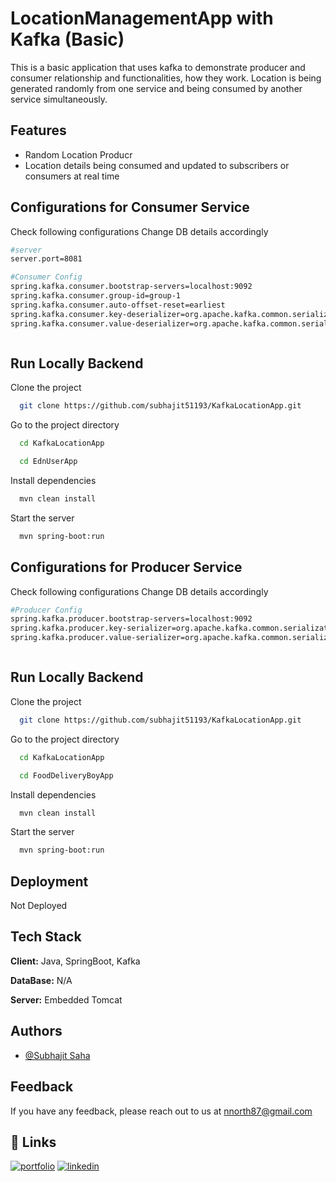 
# LocationManagementApp with Kafka (Basic)

This is a basic application that uses kafka to demonstrate producer and consumer relationship and functionalities, how they work.
Location is being generated randomly from one service and being consumed by another service simultaneously.


## Features

- Random Location Producr
- Location details being consumed and updated to subscribers or consumers at real time

## Configurations for Consumer Service

Check following configurations Change DB details accordingly

```bash
#server
server.port=8081

#Consumer Config
spring.kafka.consumer.bootstrap-servers=localhost:9092
spring.kafka.consumer.group-id=group-1
spring.kafka.consumer.auto-offset-reset=earliest
spring.kafka.consumer.key-deserializer=org.apache.kafka.common.serialization.StringDeserializer
spring.kafka.consumer.value-deserializer=org.apache.kafka.common.serialization.StringDeserializer



```
    
## Run Locally Backend

Clone the project

```bash
  git clone https://github.com/subhajit51193/KafkaLocationApp.git
```

Go to the project directory

```bash
  cd KafkaLocationApp
```
```bash
  cd EdnUserApp
```

Install dependencies

```bash
  mvn clean install
```

Start the server

```bash
  mvn spring-boot:run
```
## Configurations for Producer Service

Check following configurations Change DB details accordingly

```bash
#Producer Config
spring.kafka.producer.bootstrap-servers=localhost:9092
spring.kafka.producer.key-serializer=org.apache.kafka.common.serialization.StringSerializer
spring.kafka.producer.value-serializer=org.apache.kafka.common.serialization.StringSerializer



```
    
## Run Locally Backend

Clone the project

```bash
  git clone https://github.com/subhajit51193/KafkaLocationApp.git
```

Go to the project directory

```bash
  cd KafkaLocationApp
```
```bash
  cd FoodDeliveryBoyApp
```

Install dependencies

```bash
  mvn clean install
```

Start the server

```bash
  mvn spring-boot:run
```


## Deployment

Not Deployed



## Tech Stack

**Client:** Java, SpringBoot, Kafka

**DataBase:** N/A

**Server:** Embedded Tomcat


## Authors

- [@Subhajit Saha](https://github.com/subhajit51193)


## Feedback

If you have any feedback, please reach out to us at nnorth87@gmail.com


## 🔗 Links
[![portfolio](https://img.shields.io/badge/my_portfolio-000?style=for-the-badge&logo=ko-fi&logoColor=white)](https://subhajit51193.github.io/)
[![linkedin](https://img.shields.io/badge/linkedin-0A66C2?style=for-the-badge&logo=linkedin&logoColor=white)](https://www.linkedin.com/in/subhajit-saha-103110185/)




